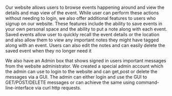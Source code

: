 Our website allows users to browse events happening around and view the details and map view of the event. While user can perform 
these actions without needing to login, we also offer additional features to users who signup on our website. These features
include the ability to save events in your own personal space and the ability to put a note along with each event. 
Saved events allow user to quickly recall the event details or the location and also allow them to view any important notes they might
have tagged along with an event. Users can also edit the notes and can easily delete the saved event when they no longer need it

We also have an Admin box that shows signed in users important messages from the website administrator. We created a special
admin account which the admin can use to login to the website and can get,post or delete the messages via a GUI. The
admin can either login and use the GUI to GET/POST/DELETE messages or can achieve the same using command-line-interface via 
curl http requests.
